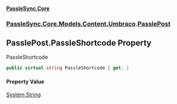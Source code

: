 #### [PassleSync.Core](index.md 'index')
### [PassleSync.Core.Models.Content.Umbraco](PassleSync.Core.Models.Content.Umbraco.md 'PassleSync.Core.Models.Content.Umbraco').[PasslePost](PassleSync.Core.Models.Content.Umbraco.PasslePost.md 'PassleSync.Core.Models.Content.Umbraco.PasslePost')

## PasslePost.PassleShortcode Property

PassleShortcode

```csharp
public virtual string PassleShortcode { get; }
```

#### Property Value
[System.String](https://docs.microsoft.com/en-us/dotnet/api/System.String 'System.String')